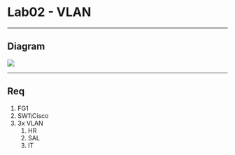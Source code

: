 # Lab02 - VLAN

---

## Diagram
[<img src="https://i.imgur.com/kU2a8m8.png">](https://i.imgur.com/kU2a8m8.png)

---

## Req
1. FG1
2. SW1\Cisco
3. 3x VLAN
   1. HR
   2. SAL
   3. IT
